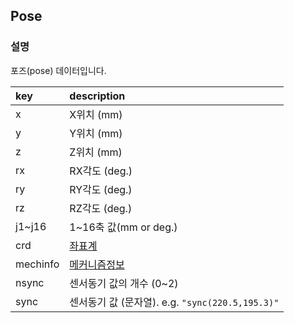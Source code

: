 ﻿## Pose

### 설명

포즈(pose) 데이터입니다.

|key|description|
|:---|:---|
|x|X위치 (mm)|
|y|Y위치 (mm)|
|z|Z위치 (mm)|
|rx|RX각도 (deg.)|
|ry|RY각도 (deg.)|
|rz|RZ각도 (deg.)|
|j1~j16|1~16축 값(mm or deg.)|
|crd|[좌표계](./crdsys.md)|
|mechinfo|[메커니즘정보](./mechinfo.md)|
|nsync|센서동기 값의 개수 (0~2)|
|sync|센서동기 값 (문자열). e.g. `"sync(220.5,195.3)"`|